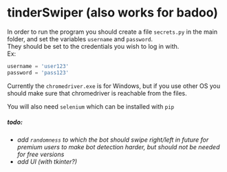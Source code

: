 # tinderSwiper (also works for badoo)

In order to run the program you should create a file ```secrets.py``` in the main folder, and set the variables ```username``` and ```password```.  
They should be set to the credentials you wish to log in with.   
Ex:  
```py
username = 'user123'
password = 'pass123'
```  
Currently the ```chromedriver.exe``` is for Windows, but if you use other OS you should make sure that chromedriver is reachable from the files.  

You will also need ```selenium``` which can be installed with ```pip```  

##### todo:
- *add ```randomness``` to which the bot should swipe right/left in future for premium users to make bot detection harder, but should not be needed for free versions*
- *add UI (with tkinter?)*
